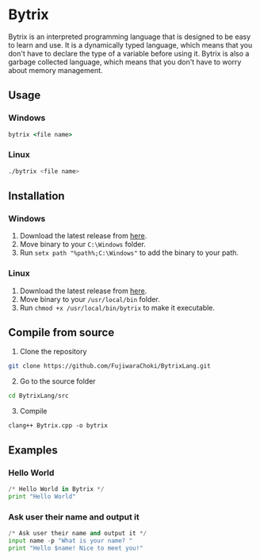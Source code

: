 # Bytrix

Bytrix is an interpreted programming language that is designed to be easy to learn and use. It is a dynamically typed language, which means that you don't have to declare the type of a variable before using it. Bytrix is also a garbage collected language, which means that you don't have to worry about memory management.

## Usage

### Windows

```cmd
bytrix <file name>
```

### Linux

```bash
./bytrix <file name>
```

## Installation

### Windows

1. Download the latest release from [here](https://github.com/FujiwaraChoki/BytrixLang/releases/tag/latest_windows).
2. Move binary to your `C:\Windows` folder.
3. Run `setx path "%path%;C:\Windows"` to add the binary to your path.

### Linux

1. Download the latest release from [here](https://github.com/FujiwaraChoki/BytrixLang/releases/tag/latest_linux).
2. Move binary to your `/usr/local/bin` folder.
3. Run `chmod +x /usr/local/bin/bytrix` to make it executable.

## Compile from source

1. Clone the repository
```bash
git clone https://github.com/FujiwaraChoki/BytrixLang.git
```

2. Go to the source folder
```bash
cd BytrixLang/src
```

3. Compile
```
clang++ Bytrix.cpp -o bytrix
```

## Examples

### Hello World

```python
/* Hello World in Bytrix */
print "Hello World"
```

### Ask user their name and output it

```python
/* Ask user their name and output it */
input name -p "What is your name? "
print "Hello $name! Nice to meet you!"
```
